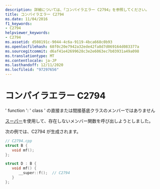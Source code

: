 ```yaml
---
description: 詳細については、「コンパイラエラー C2794」を参照してください。
title: コンパイラエラー C2794
ms.date: 11/04/2016
f1_keywords:
- C2794
helpviewer_keywords:
- C2794
ms.assetid: d508191c-9044-4c6a-9119-4bca668c0b93
ms.openlocfilehash: 68f0c20e7942a32ede42fa8d7d069164d083377a
ms.sourcegitcommit: d6af41e42699628c3e2e6063ec7b03931a49a098
ms.translationtype: MT
ms.contentlocale: ja-JP
ms.lasthandoff: 12/11/2020
ms.locfileid: "97297656"
---
```

# <a name="compiler-error-c2794"></a>コンパイラエラー C2794

' function ': ' class ' の直接または間接基底クラスのメンバーではありません

[スーパー](../../cpp/super.md)を使用して、存在しないメンバー関数を呼び出しようとしました。

次の例では、C2794 が生成されます。

```cpp
// C2794.cpp
struct B {
   void mf();
};

struct D : B {
   void mf() {
      __super::f();  // C2794
   }
};
```

